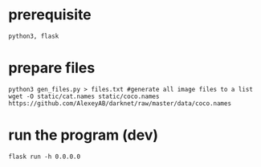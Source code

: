 # prerequisite
 `python3, flask`

# prepare files
`python3 gen_files.py > files.txt #generate all image files to a list`
`wget -O static/cat.names static/coco.names https://github.com/AlexeyAB/darknet/raw/master/data/coco.names`

# run the program (dev)
 `flask run -h 0.0.0.0`
